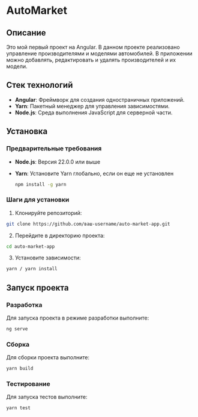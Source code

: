 # AutoMarket

## Описание

Это мой первый проект на Angular. В данном проекте реализовано управление производителями и моделями автомобилей. В приложении можно добавлять, редактировать и удалять производителей и их модели.

## Стек технологий

- **Angular**: Фреймворк для создания одностраничных приложений.
- **Yarn**: Пакетный менеджер для управления зависимостями.
- **Node.js**: Среда выполнения JavaScript для серверной части.

## Установка

### Предварительные требования

- **Node.js**: Версия 22.0.0 или выше
- **Yarn**: Установите Yarn глобально, если он еще не установлен

  ```sh
  npm install -g yarn
  ```

### Шаги для установки

1. Клонируйте репозиторий:

  ```sh
  git clone https://github.com/ваш-username/auto-market-app.git
  ```

2. Перейдите в директорию проекта:

  ```sh
  cd auto-market-app
  ```

3. Установите зависимости:

  ```sh
  yarn / yarn install
  ```

## Запуск проекта

### Разработка

Для запуска проекта в режиме разработки выполните:

  ```sh
  ng serve
  ```

### Сборка

Для сборки проекта выполните:

  ```sh
  yarn build
  ```

### Тестирование

Для запуска тестов выполните:

  ```sh
  yarn test
  ```
